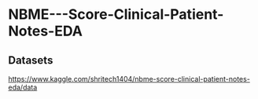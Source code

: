 # NBME---Score-Clinical-Patient-Notes-EDA
## Datasets
https://www.kaggle.com/shritech1404/nbme-score-clinical-patient-notes-eda/data
